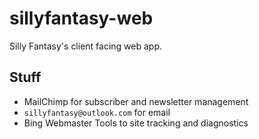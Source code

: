 # sillyfantasy-web
Silly Fantasy's client facing web app.

## Stuff

* MailChimp for subscriber and newsletter management
* `sillyfantasy@outlook.com` for email
* Bing Webmaster Tools to site tracking and diagnostics
